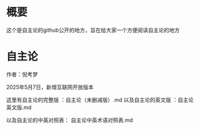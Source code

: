 # 概要
这个是自主论的github公开的地方，旨在给大家一个方便阅读自主论的地方

# 自主论

作者：倪考梦

2025年5月7日，新增互联网开放版本

这里有自主论的完整版 ：自主论（未删减版）.md
以及自主论的英文版 ：自主论英文版.md

以及自主论的中英对照表： 自主论中英术语对照表.md